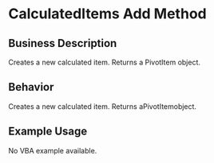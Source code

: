# CalculatedItems Add Method

## Business Description
Creates a new calculated item. Returns a PivotItem object.

## Behavior
Creates a new calculated item. Returns aPivotItemobject.

## Example Usage
No VBA example available.